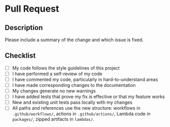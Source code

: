 # Pull Request

## Description

Please include a summary of the change and which issue is fixed.

## Checklist
- [ ] My code follows the style guidelines of this project
- [ ] I have performed a self-review of my code
- [ ] I have commented my code, particularly in hard-to-understand areas
- [ ] I have made corresponding changes to the documentation
- [ ] My changes generate no new warnings
- [ ] I have added tests that prove my fix is effective or that my feature works
- [ ] New and existing unit tests pass locally with my changes
- [ ] All paths and references use the new structure: workflows in `.github/workflows/`, actions in `.github/actions/`, Lambda code in `packages/`, zipped artifacts in `lambdas/`.